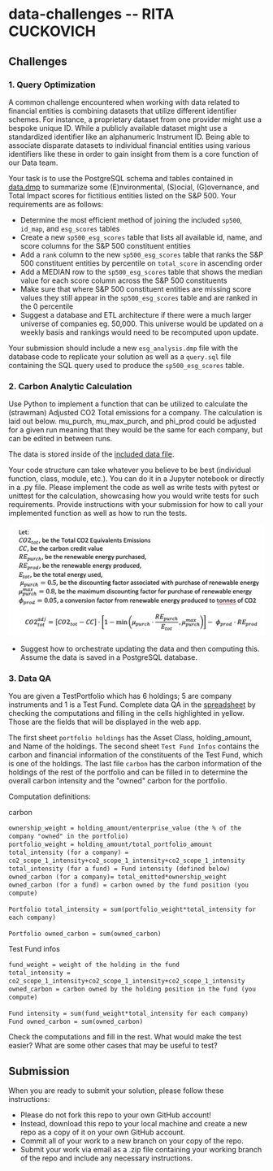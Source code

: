 # data-challenges -- RITA CUCKOVICH
## Challenges
### 1. Query Optimization
A common challenge encountered when working with data related to financial entities is combining datasets that utilize different identifier schemes. For instance, a proprietary dataset from one provider might use a bespoke unique ID. While a publicly available dataset might use a standardized identifier like an alphanumeric Instrument ID. Being able to associate disparate datasets to individual financial entities using various identifiers like these in order to gain insight from them is a core function of our Data team.

Your task is to use the PostgreSQL schema and tables contained in [data.dmp](/query_optimization/data.dmp?raw=true) to summarize some (E)nvironmental, (S)ocial, (G)overnance, and Total Impact scores for fictitious entities listed on the S&P 500. Your requirements are as follows:
* Determine the most efficient method of joining the included `sp500`, `id_map`, and `esg_scores` tables
* Create a new `sp500_esg_scores` table that lists all available id, name, and score columns for the S&P 500 constituent entities
* Add a `rank` column to the new `sp500_esg_scores` table that ranks the S&P 500 constituent entities by percentile on `total_score` in ascending order
* Add a MEDIAN row to the `sp500_esg_scores` table that shows the median value for each score column across the S&P 500 constituents 
* Make sure that where S&P 500 constituent entities are missing score values they still appear in the `sp500_esg_scores` table and are ranked in the 0 percentile
* Suggest a database and ETL architecture if there were a much larger universe of companies eg. 50,000. This universe would be updated on a weekly basis and rankings would need to be recomputed upon update.

Your submission should include a new `esg_analysis.dmp` file with the database code to replicate your solution as well as a `query.sql` file containing the SQL query used to produce the `sp500_esg_scores` table.

### 2. Carbon Analytic Calculation
Use Python to implement a function that can be utilized to calculate the (strawman) Adjusted CO2 Total emissions for a company. The calculation is laid out below. mu_purch, mu_max_purch, and phi_prod could be adjusted for a given run meaning that they would be the same for each company, but can be edited in between runs.

The data is stored inside of the [included data file](/carbon_calculation/data.json?raw=true). 

Your code structure can take whatever you believe to be best (individual function, class, module, etc.). You can do it in a Jupyter notebook or directly in a .py file. Please implement the code as well as write tests with pytest or unittest for the calculation, showcasing how you would write tests for such requirements. Provide instructions with your submission for how to call your implemented function as well as how to run the tests.

![Calculation](/carbon_calculation/calculation.png?raw=true "Calculation")

* Suggest how to orchestrate updating the data and then computing this. Assume the data is saved in a PostgreSQL database.

### 3. Data QA
You are given a TestPortfolio which has 6 holdings; 5 are company instruments and 1 is a Test Fund. Complete data QA in the [spreadsheet](/data_qa/TestPortfolio_5entities1fund.xlsx) by checking the computations and filling in the cells highlighted in yellow. Those are the fields that will be displayed in the web app.

The first sheet `portfolio holdings` has the Asset Class, holding_amount, and Name of the holdings. The second sheet `Test Fund Infos` contains the carbon and financial information of the constituents of the Test Fund, which is one of the holdings. The last file `carbon` has the carbon information of the holdings of the rest of the portfolio and can be filled in to determine the overall carbon intensity and the "owned" carbon for the portfolio.

Computation definitions:

carbon
```
ownership_weight = holding_amount/enterprise_value (the % of the company "owned" in the portfolio)
portfolio_weight = holding_amount/total_portfolio_amount
total_intensity (for a company) = co2_scope_1_intensity+co2_scope_1_intensity+co2_scope_1_intensity
total_intensity (for a fund) = Fund intensity (defined below)
owned_carbon (for a company)= total_emitted*ownership_weight
owned_carbon (for a fund) = carbon owned by the fund position (you compute)

Portfolio total_intensity = sum(portfolio_weight*total_intensity for each company)

Portfolio owned_carbon = sum(owned_carbon)
```

Test Fund infos
```
fund_weight = weight of the holding in the fund
total_intensity = co2_scope_1_intensity+co2_scope_1_intensity+co2_scope_1_intensity
owned_carbon = carbon owned by the holding position in the fund (you compute)

Fund intensity = sum(fund_weight*total_intensity for each company)
Fund owned_carbon = sum(owned_carbon)
```

Check the computations and fill in the rest. What would make the test easier? What are some other cases that may be useful to test?

## Submission
When you are ready to submit your solution, please follow these instructions:
* Please do not fork this repo to your own GitHub account!
* Instead, download this repo to your local machine and create a new repo as a copy of it on your own GitHub account.
* Commit all of your work to a new branch on your copy of the repo.
* Submit your work via email as a .zip file containing your working branch of the repo and include any necessary instructions.
